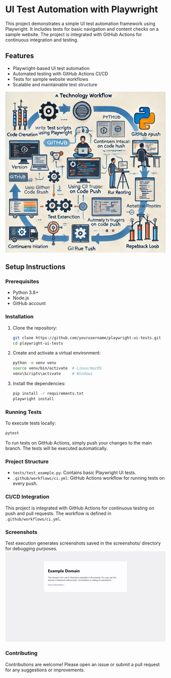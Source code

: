 # UI Test Automation with Playwright

This project demonstrates a simple UI test automation framework using Playwright. It includes tests for basic navigation and content checks on a sample website. The project is integrated with GitHub Actions for continuous integration and testing.

## Features
- Playwright-based UI test automation
- Automated testing with GitHub Actions CI/CD
- Tests for sample website workflows
- Scalable and maintainable test structure

![img.png](img.png)

## Setup Instructions

### Prerequisites
- Python 3.8+
- Node.js
- GitHub account

### Installation

1. Clone the repository:

    ```bash
    git clone https://github.com/yourusername/playwright-ui-tests.git
    cd playwright-ui-tests
    ```

2. Create and activate a virtual environment:

    ```bash
    python -m venv venv
    source venv/bin/activate  # Linux/macOS
    venv\Scripts\activate     # Windows
    ```

3. Install the dependencies:

    ```bash
    pip install -r requirements.txt
    playwright install
    ```

### Running Tests

To execute tests locally:

```bash
pytest
```

To run tests on GitHub Actions, simply push your changes to the main branch. The tests will be executed automatically.

### Project Structure
- `tests/test_example.py`: Contains basic Playwright UI tests.
- `.github/workflows/ci.yml`: GitHub Actions workflow for running tests on every push.

### CI/CD Integration
This project is integrated with GitHub Actions for continuous testing on push and pull requests. The workflow is defined in `.github/workflows/ci.yml`.

### Screenshots
Test execution generates screenshots saved in the screenshots/ directory for debugging purposes.
![homepage.png](screenshots%2Fhomepage.png)

### Contributing
Contributions are welcome! Please open an issue or submit a pull request for any suggestions or improvements.